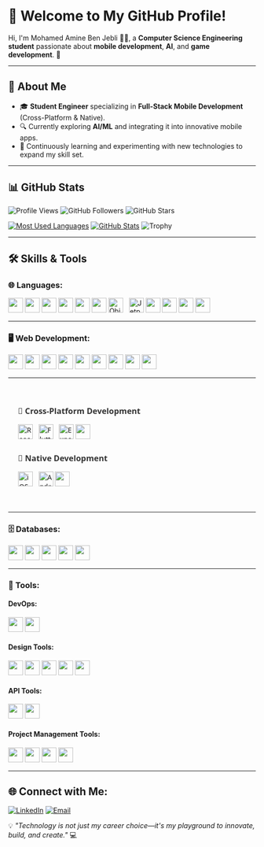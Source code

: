 # 👋 Welcome to My GitHub Profile!

Hi, I'm Mohamed Amine Ben Jebli 👨‍💻, a **Computer Science Engineering student** passionate about **mobile development**, **AI**, and **game development**. 🚀

---

## 🌟 About Me

- 🎓 **Student Engineer** specializing in **Full-Stack Mobile Development** (Cross-Platform & Native).
- 🔍 Currently exploring **AI/ML** and integrating it into innovative mobile apps.
- 🌱 Continuously learning and experimenting with new technologies to expand my skill set.
---

## 📊 GitHub Stats

![Profile Views](https://komarev.com/ghpvc/?username=aminebenjebli&label=Profile%20Views&color=blue&style=flat)
![GitHub Followers](https://img.shields.io/github/followers/aminebenjebli?label=Followers&style=social)
![GitHub Stars](https://img.shields.io/github/stars/aminebenjebli?label=Total%20Stars&style=social)

[![Most Used Languages](https://github-readme-stats.vercel.app/api/top-langs/?username=aminebenjebli&layout=compact)](https://github.com/anuraghazra/github-readme-stats)
[![GitHub Stats](https://github-readme-stats.vercel.app/api?username=aminebenjebli&show_icons=true&theme=radical)](https://github.com/anuraghazra/github-readme-stats)
![Trophy](https://github-profile-trophy.vercel.app/?username=aminebenjebli&theme=radical&row=1&column=7)


---

## 🛠 Skills & Tools

### 🌐 Languages:
<p>
  <img src="https://img.shields.io/badge/-C-00599C?style=flat&logo=c" height="30">
  <img src="https://img.shields.io/badge/-C++-00599C?style=flat&logo=c%2B%2B" height="30">
  <img src="https://img.shields.io/badge/-Java-007396?style=flat&logo=java" height="30">
  <img src="https://img.shields.io/badge/-JavaFX-007396?style=flat&logo=java&logoColor=white" height="30">
  <img src="https://img.shields.io/badge/-Kotlin-0095D5?style=flat&logo=kotlin" height="30">
  <img src="https://img.shields.io/badge/-Swift-FA7343?style=flat&logo=swift" height="30">
  <img src="https://img.shields.io/badge/-Objective_C-438EFF?style=flat&logo=apple" height="30" alt="Objective-C" style="margin-right: 8px;">
  <img src="https://img.shields.io/badge/-Jetpack_Compose-4285F4?style=flat&logo=jetpackcompose" height="30" alt="Jetpack Compose">
  <img src="https://img.shields.io/badge/-Dart-0175C2?style=flat&logo=dart" height="30">
  <img src="https://img.shields.io/badge/-JavaScript-F7DF1E?style=flat&logo=javascript" height="30">
  <img src="https://img.shields.io/badge/-TypeScript-007ACC?style=flat&logo=typescript" height="30">
  <img src="https://img.shields.io/badge/-Python-3776AB?style=flat&logo=python" height="30">
  
</p>

---

### 🖥️ Web Development:
<p>
  <img src="https://img.shields.io/badge/-React-61DAFB?style=flat&logo=react" height="30">
  <img src="https://img.shields.io/badge/-NestJS-E0234E?style=flat&logo=nestjs" height="30">
  <img src="https://img.shields.io/badge/-Node.js-339933?style=flat&logo=node.js" height="30">
  <img src="https://img.shields.io/badge/-Twig-339933?style=flat&logo=twig" height="30">
  <img src="https://img.shields.io/badge/-HTML5-E34F26?style=flat&logo=html5" height="30">
  <img src="https://img.shields.io/badge/-CSS3-1572B6?style=flat&logo=css3" height="30">
  <img src="https://img.shields.io/badge/-Spring-6DB33F?style=flat&logo=spring&logoColor=white" height="30">
  <img src="https://img.shields.io/badge/-Symfony-000000?style=flat&logo=symfony&logoColor=white" height="30">
  <img src="https://img.shields.io/badge/-PHP-777BB4?style=flat&logo=php&logoColor=white" height="30">
</p>

---

<div style="font-family: system-ui, -apple-system, sans-serif; padding: 20px;">
  <div style="margin-bottom: 24px;">
    <h3 style="color: #333; margin-bottom: 16px;">📱 Cross-Platform Development</h3>
    <p>
      <img src="https://img.shields.io/badge/-React_Native-61DAFB?style=flat&logo=react" height="30" alt="React Native" style="margin-right: 8px;">
      <img src="https://img.shields.io/badge/-Flutter-02569B?style=flat&logo=flutter" height="30" alt="Flutter" style="margin-right: 8px;">
      <img src="https://img.shields.io/badge/-Expo-000020?style=flat&logo=expo" height="30" alt="Expo">
      <img src="https://img.shields.io/badge/-FlutterFlow-0175C2?style=flat&logo=flutter&logoColor=white" height="30">
    </p>
  </div>
  
  <div>
    <h3 style="color: #333; margin-bottom: 16px;">📱 Native Development</h3>
    <p>
      <img src="https://img.shields.io/badge/-iOS_/_Swift-000000?style=flat&logo=apple" height="30" alt="iOS" style="margin-right: 8px;">
      <img src="https://img.shields.io/badge/-Android_/_Kotlin-3DDC84?style=flat&logo=android" height="30" alt="Android">
      <img src="https://img.shields.io/badge/-UIKit-2396F3?style=flat&logo=apple" height="30">
    </p>
  </div>
</div>

---

### 🗄️ Databases:
<p>
  <img src="https://img.shields.io/badge/-MySQL-4479A1?style=flat&logo=mysql" height="30">
  <img src="https://img.shields.io/badge/-PostgreSQL-336791?style=flat&logo=postgresql" height="30">
  <img src="https://img.shields.io/badge/-MongoDB-47A248?style=flat&logo=mongodb" height="30">
  <img src="https://img.shields.io/badge/-Firebase-FFCA28?style=flat&logo=firebase" height="30">
  <img src="https://img.shields.io/badge/-Oracle-F80000?style=flat&logo=oracle&logoColor=white" height="30">
</p>

---

### 🔧 Tools:
#### **DevOps**:
<p>
  <img src="https://img.shields.io/badge/-Docker-2496ED?style=flat&logo=docker" height="30">
  <img src="https://img.shields.io/badge/-CI/CD-000000?style=flat&logo=githubactions" height="30">
</p>

#### **Design Tools**:
<p>
  <img src="https://img.shields.io/badge/-Figma-F24E1E?style=flat&logo=figma" height="30">
  <img src="https://img.shields.io/badge/-Adobe_Photoshop-31A8FF?style=flat&logo=adobe-photoshop" height="30">
  <img src="https://img.shields.io/badge/-Canva-00C4CC?style=flat&logo=canva" height="30">
  <img src="https://img.shields.io/badge/-Lucidchart-FFCC00?style=flat&logo=lucidchart" height="30">
  <img src="https://img.shields.io/badge/-Scene%20Builder-2C5BB4?style=flat&logo=globe&logoColor=white" height="30">
</p>

#### **API Tools**:
<p>
  <img src="https://img.shields.io/badge/-Swagger-85EA2D?style=flat&logo=swagger" height="30">
  <img src="https://img.shields.io/badge/-Postman-FF6C37?style=flat&logo=postman" height="30">
</p>

#### **Project Management Tools**:
<p>
  <img src="https://img.shields.io/badge/-Jira-0052CC?style=flat&logo=jira" height="30">
  <img src="https://img.shields.io/badge/-Trello-0079BF?style=flat&logo=trello" height="30">
  <img src="https://img.shields.io/badge/-Notion-000000?style=flat&logo=notion" height="30">
  <img src="https://img.shields.io/badge/-Mural-FF3366?style=flat&logo=mural" height="30">
</p>

---

## 🌐 Connect with Me:

[![LinkedIn](https://img.shields.io/badge/-LinkedIn-blue?style=flat&logo=linkedin)](https://linkedin.com/in/ben-jebli-amine)
[![Email](https://img.shields.io/badge/-Email-red?style=flat&logo=gmail)](mailto:Mohamedamine.benjebli@esprit.tn)

💡 _"Technology is not just my career choice—it's my playground to innovate, build, and create."_ 💻
